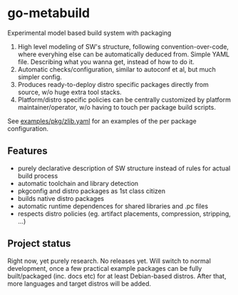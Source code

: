 # go-metabuild

Experimental model based build system with packaging

1. High level modeling of SW's structure, following
   convention-over-code, where everyhing else can be
   automatically deduced from. Simple YAML file.
   Describing what you wanna get, instead of how to do it.
3. Automatic checks/configuration, similar to autoconf
   et al, but much simpler config.
4. Produces ready-to-deploy distro specific packages
   directly from source, w/o huge extra tool stacks.
5. Platform/distro specific policies can be centrally
   customized by platform maintainer/operator, w/o
   having to touch per package build scripts.

See [examples/pkg/zlib.yaml](examples/pkg/zlib.yaml) for
an examples of the per package configuration.

Features
--------

* purely declarative description of SW structure instead of rules for actual build process
* automatic toolchain and library detection
* pkgconfig and distro packages as 1st class citizen
* builds native distro packages
* automatic runtime dependences for shared libraries and .pc files
* respects distro policies (eg. artifact placements, compression, stripping, ...)

Project status
--------------

Right now, yet purely research. No releases yet.
Will switch to normal development, once a few practical example packages can be fully built/packaged (inc. docs etc) for at least Debian-based distros.
After that, more languages and target distros will be added.
